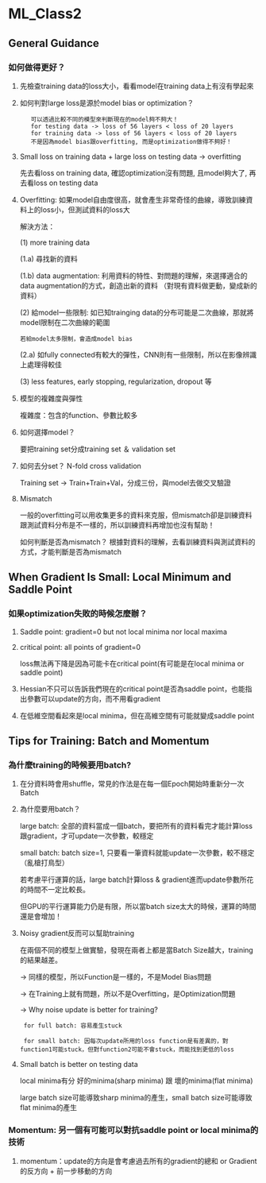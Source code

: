 # ML_Class2
## General Guidance
### 如何做得更好？
 1. 先檢查training data的loss大小，看看model在training data上有沒有學起來
 2. 如何判對large loss是源於model bias or optimization？

           可以透過比較不同的模型來判斷現在的model夠不夠大！
           for testing data -> loss of 56 layers < loss of 20 layers
           for training data -> loss of 56 layers < loss of 20 layers 
           不是因為model bias跟overfitting, 而是optimization做得不夠好！
           
  3. Small loss on training data + large loss on testing data -> overfitting
 
     先去看loss on training data, 確認optimization沒有問題, 且model夠大了, 再去看loss on testing data
  4. Overfitting: 如果model自由度很高，就會產生非常奇怪的曲線，導致訓練資料上的loss小，但測試資料的loss大

     解決方法：
     
     (1) more training data
     
     (1.a) 尋找新的資料
     
     (1.b) data augmentation: 利用資料的特性、對問題的理解，來選擇適合的data augmentation的方式，創造出新的資料 （對現有資料做更動，變成新的資料）
     
     (2) 給model一些限制: 如已知trainging data的分布可能是二次曲線，那就將model限制在二次曲線的範圍
     
         若給model太多限制，會造成model bias
     
     (2.a) 如fully connected有較大的彈性，CNN則有一些限制，所以在影像辨識上處理得較佳
     
     (3) less features, early stopping, regularization, dropout 等
  
  5. 模型的複雜度與彈性
     
     複雜度：包含的function、參數比較多
     
  6. 如何選擇model？
     
     要把training set分成training set ＆ validation set
     
  7. 如何去分set？ N-fold cross validation
  
     Training set -> Train+Train+Val，分成三份，與model去做交叉驗證
    
  8. Mismatch
  
     一般的overfitting可以用收集更多的資料來克服，但mismatch卻是訓練資料跟測試資料分布是不一樣的，所以訓練資料再增加也沒有幫助！ 
     
     如何判斷是否為mismatch？ 根據對資料的理解，去看訓練資料與測試資料的方式，才能判斷是否為mismatch

## When Gradient Is Small: Local Minimum and Saddle Point
### 如果optimization失敗的時候怎麼辦？
 1. Saddle point: gradient=0 but not local minima nor local maxima
 2. critical point: all points of gradient=0
    
    loss無法再下降是因為可能卡在critical point(有可能是在local minima or saddle point)
 3. Hessian不只可以告訴我們現在的critical point是否為saddle point，也能指出參數可以update的方向，而不用看gradient
 4. 在低維空間看起來是local minima，但在高維空間有可能就變成saddle point

## Tips for Training: Batch and Momentum
### 為什麼training的時候要用batch?
 1. 在分資料時會用shuffle，常見的作法是在每一個Epoch開始時重新分一次Batch
 2. 為什麼要用batch？
    
    large batch: 全部的資料當成一個batch，要把所有的資料看完才能計算loss跟gradient，才可update一次參數，較穩定
    
    small batch: batch size=1, 只要看一筆資料就能update一次參數，較不穩定（亂槍打鳥型）
    
    若考慮平行運算的話，large batch計算loss & gradient進而update參數所花的時間不一定比較長。
    
    但GPU的平行運算能力仍是有限，所以當batch size太大的時候，運算的時間還是會增加！
 3. Noisy gradient反而可以幫助training
 
    在兩個不同的模型上做實驗，發現在兩者上都是當Batch Size越大，training的結果越差。
    
    -> 同樣的模型，所以Function是一樣的，不是Model Bias問題
    
    -> 在Training上就有問題，所以不是Overfitting，是Optimization問題
    
    -> Why noise update is better for training?
       
         for full batch: 容易產生stuck
       
         for small batch: 因每次update所用的loss function是有差異的，對function1可能stuck，但對function2可能不會stuck，而能找到更低的loss

 4. Small batch is better on testing data
    
    local minima有分 好的minima(sharp minima) 跟 壞的minima(flat minima)
    
    large batch size可能導致sharp minima的產生，small batch size可能導致flat minima的產生
   
### Momentum: 另一個有可能可以對抗saddle point or local minima的技術
1. momentum：update的方向是會考慮過去所有的gradient的總和 or Gradient的反方向 + 前一步移動的方向


    
    

     
     
